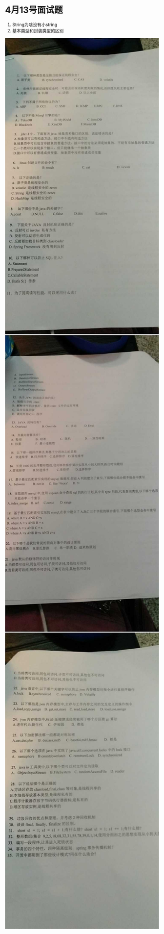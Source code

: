 # 4月13号面试题

1. String为啥没有小string    
2. 基本类型和封装类型的区别  

![one](../../imgs/java/cabbage/0413/one.jpg)
![two](../../imgs/java/cabbage/0413/two.jpg)  
![three](../../imgs/java/cabbage/0413/three.jpg)